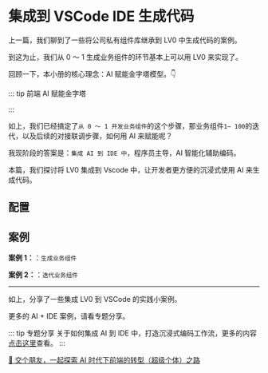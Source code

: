 # 集成到 VSCode IDE 生成代码

上一篇，我们聊到了一些将公司私有组件库继承到 LV0 中生成代码的案例。

到这为止，我们从 0 ～ 1 生成业务组件的环节基本上可以用 LV0 来实现了。

回顾一下，本小册的核心理念：AI 赋能金字塔模型。👇

::: tip 前端 AI 赋能金字塔

:::

如上，我们已经搞定了`从 0 ～ 1 开发业务组件`的这个步骤，那业务组件`1~ 100`的迭代，以及后续的对接联调步骤，如何用 AI 来赋能呢？

我现阶段的答案是：`集成 AI 到 IDE 中`，程序员主导，AI 智能化辅助编码。

本篇，我们探讨将 LV0 集成到 Vscode 中，让开发者更方便的沉浸式使用 AI 来生成代码。

## 配置

## 案例

**案例 1：**：`生成业务组件`

**案例 2：**：`迭代业务组件`

---

如上，分享了一些集成 LV0 到 VSCode 的实践小案例。

更多的 AI + IDE 案例，请看专题分享。

::: tip 专题分享
关于如何集成 AI 到 IDE 中，打造沉浸式编码工作流，更多的内容[点击这里](/guide/advanced-improvement/integration-ide/github-copilot)查看。
:::

[👬 交个朋友，一起探索 AI 时代下前端的转型（超级个体）之路](/me)
